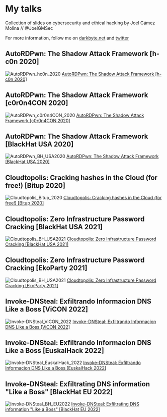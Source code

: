 # My talks

Collection of slides on cybersecurity and ethical hacking by Joel Gámez Molina // @JoelGMSec

For more information, follow me on [darkbyte.net](https://darkbyte.net) and [twitter](https://twitter.com/JoelGMSec)


## AutoRDPwn: The Shadow Attack Framework [h-c0n 2020]

![AutoRDPwn_hc0n_2020](https://raw.githubusercontent.com/JoelGMSec/SlideShow/master/AutoRDPwn%20-%20The%20Shadow%20Attack%20Framework/images/AutoRDPwn_h-c0n_2020.png)
[AutoRDPwn: The Shadow Attack Framework [h-c0n 2020]](https://github.com/JoelGMSec/SlideShow/blob/master/AutoRDPwn%20-%20The%20Shadow%20Attack%20Framework/AutoRDPwn%20-%20The%20Shadow%20Attack%20Framework%20%5Bh-c0n_2020%5D.pdf)

## AutoRDPwn: The Shadow Attack Framework [c0r0n4CON 2020]

![AutoRDPwn_c0r0n4CON_2020](https://raw.githubusercontent.com/JoelGMSec/SlideShow/master/AutoRDPwn%20-%20The%20Shadow%20Attack%20Framework/images/AutoRDPwn_c0r0n4CON_2020.png)
[AutoRDPwn: The Shadow Attack Framework [c0r0n4CON 2020]](https://github.com/JoelGMSec/SlideShow/blob/master/AutoRDPwn%20-%20The%20Shadow%20Attack%20Framework/AutoRDPwn%20-%20The%20Shadow%20Attack%20Framework%20%5Bc0r0n4CON_2020%5D.pdf)

## AutoRDPwn: The Shadow Attack Framework [BlackHat USA 2020]

![AutoRDPwn_BH_USA2020](https://raw.githubusercontent.com/JoelGMSec/SlideShow/master/AutoRDPwn%20-%20The%20Shadow%20Attack%20Framework/images/AutoRDPwn_BH_USA2020.png)
[AutoRDPwn: The Shadow Attack Framework [BlackHat USA 2020]](https://github.com/JoelGMSec/SlideShow/blob/master/AutoRDPwn%20-%20The%20Shadow%20Attack%20Framework/AutoRDPwn%20-%20The%20Shadow%20Attack%20Framework%20%5BBH_USA2020_Arsenal%5D.pdf)

## Cloudtopolis: Cracking hashes in the Cloud (for free!) [Bitup 2020]

![Cloudtopolis_Bitup_2020](https://raw.githubusercontent.com/JoelGMSec/SlideShow/master/Cloudtopolis%20-%20Zero%20Infrastructure%20Password%20Cracking/images/Cloudtopolis_Bitup_2020.png)
[Cloudtopolis: Cracking hashes in the Cloud (for free!) [Bitup 2020]](https://github.com/JoelGMSec/MyTalks/blob/master/Cloudtopolis%20-%20Zero%20Infrastructure%20Password%20Cracking/Cloudtopolis%20-%20Cracking%20hashes%20in%20the%20Cloud%20(for%20free!)%20%5BBitup_2020%5D.pdf)

## Cloudtopolis: Zero Infrastructure Password Cracking [BlackHat USA 2021]

![Cloudtopolis_BH_USA2021](https://raw.githubusercontent.com/JoelGMSec/SlideShow/master/Cloudtopolis%20-%20Zero%20Infrastructure%20Password%20Cracking/images/Cloudtopolis_BH_USA2021.png)
[Cloudtopolis: Zero Infrastructure Password Cracking [BlackHat USA 2021]](https://github.com/JoelGMSec/MyTalks/blob/master/Cloudtopolis%20-%20Zero%20Infrastructure%20Password%20Cracking/Cloudtopolis%20-%20Zero%20Infrastructure%20Password%20Cracking%20%5BBH_USA2021_Arsenal%5D.pdf)

## Cloudtopolis: Zero Infrastructure Password Cracking [EkoParty 2021]

![Cloudtopolis_BH_USA2021](https://raw.githubusercontent.com/JoelGMSec/SlideShow/master/Cloudtopolis%20-%20Zero%20Infrastructure%20Password%20Cracking/images/Cloudtopolis_EkoParty2021.png)
[Cloudtopolis: Zero Infrastructure Password Cracking [EkoParty 2021]](https://github.com/JoelGMSec/MyTalks/blob/master/Cloudtopolis%20-%20Zero%20Infrastructure%20Password%20Cracking/Cloudtopolis%20-%20Zero%20Infrastructure%20Password%20Cracking%20%5BEkoParty2021_RedTeamZone%5D.pdf)

## Invoke-DNSteal: Exfiltrando Informacion DNS Like a Boss [ViCON 2022]

![Invoke-DNSteal_ViCON_2022](https://raw.githubusercontent.com/JoelGMSec/SlideShow/master/Invoke-DNSteal%20-%20Simple%20%26%20Customizable%20DNS%20Data%20Exfiltrator/images/Invoke-DNSteal_ViCON_2022.png)
[Invoke-DNSteal: Exfiltrando Informacion DNS Like a Boss [ViCON 2022]](https://github.com/JoelGMSec/MyTalks/blob/master/Invoke-DNSteal%20-%20Simple%20%26%20Customizable%20DNS%20Data%20Exfiltrator/Invoke-DNSteal%20-%20Exfiltrando%20Informacion%20DNS%20Like%20a%20Boss%20%5BViCON_2022%5D.pdf)

## Invoke-DNSteal: Exfiltrando Informacion DNS Like a Boss [EuskalHack 2022]

![Invoke-DNSteal_EuskalHack_2022](https://raw.githubusercontent.com/JoelGMSec/SlideShow/master/Invoke-DNSteal%20-%20Simple%20%26%20Customizable%20DNS%20Data%20Exfiltrator/images/Invoke-DNSteal_EuskalHack_2022.png)
[Invoke-DNSteal: Exfiltrando Informacion DNS Like a Boss [EuskalHack 2022]](https://github.com/JoelGMSec/MyTalks/blob/master/Invoke-DNSteal%20-%20Simple%20%26%20Customizable%20DNS%20Data%20Exfiltrator/Invoke-DNSteal%20-%20Exfiltrando%20Informacion%20DNS%20Like%20a%20Boss%20%5BEuskalHack_2022%5D.pdf)

## Invoke-DNSteal: Exfiltrating DNS information "Like a Boss" [BlackHat EU 2022]

![Invoke-DNSteal_BH_EU2022](https://raw.githubusercontent.com/JoelGMSec/SlideShow/master/Invoke-DNSteal%20-%20Simple%20%26%20Customizable%20DNS%20Data%20Exfiltrator/images/Invoke-DNSteal_BH_EU2022.png)
[Invoke-DNSteal: Exfiltrating DNS information "Like a Boss" [BlackHat EU 2022]](https://github.com/JoelGMSec/MyTalks/blob/master/Invoke-DNSteal%20-%20Simple%20%26%20Customizable%20DNS%20Data%20Exfiltrator/Invoke-DNSteal%20-%20Exfiltrating%20DNS%20information%20Like%20a%20Boss%20%5BBlackHat_EU_2022%5D.pdf)